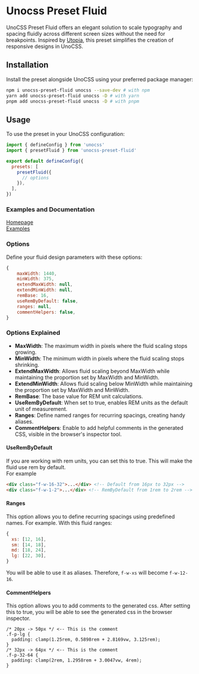 # Unocss Preset Fluid
UnoCSS Preset Fluid offers an elegant solution to scale typography and spacing fluidly across different screen sizes without the need for breakpoints. Inspired by [Utopia](https://utopia.fyi/), this preset simplifies the creation of responsive designs in UnoCSS.


## Installation
Install the preset alongside UnoCSS using your preferred package manager:
```bash
npm i unocss-preset-fluid unocss --save-dev # with npm
yarn add unocss-preset-fluid unocss -D # with yarn
pnpm add unocss-preset-fluid unocss -D # with pnpm
```

## Usage
To use the preset in your UnoCSS configuration:
```js
import { defineConfig } from 'unocss'
import { presetFluid } from 'unocss-preset-fluid'

export default defineConfig({
  presets: [
    presetFluid({
      // options
    }),
  ],
})
```

### Examples and Documentation
[Homepage](https://renatomoor.github.io/unocss-preset-fluid)  
[Examples](https://renatomoor.github.io/unocss-preset-fluid/examples.html)

### Options
Define your fluid design parameters with these options:
```js
{
    maxWidth: 1440,
    minWidth: 375,
    extendMaxWidth: null,
    extendMinWidth: null,
    remBase: 16,
    useRemByDefault: false,
    ranges: null,
    commentHelpers: false,
}
```
### Options Explained

 - **MaxWidth**: The maximum width in pixels where the fluid scaling stops growing.
 - **MinWidth**: The minimum width in pixels where the fluid scaling stops shrinking.
 - **ExtendMaxWidth**: Allows fluid scaling beyond MaxWidth while maintaining the proportion set by MaxWidth and MinWidth.
 - **ExtendMinWidth**: Allows fluid scaling below MinWidth while maintaining the proportion set by MaxWidth and MinWidth.
 - **RemBase**: The base value for REM unit calculations.
 - **UseRemByDefault**: When set to true, enables REM units as the default unit of measurement.
 - **Ranges**: Define named ranges for recurring spacings, creating handy aliases.
 - **CommentHelpers**: Enable to add helpful comments in the generated CSS, visible in the browser's inspector tool.

#### UseRemByDefault
If you are working with rem units, you can set this to true.
This will make the fluid use rem by default.  
For example
```html
<div class="f-w-16-32">...</div> <!-- Default from 16px to 32px -->
<div class="f-w-1-2">...</div> <!-- RemByDefault from 1rem to 2rem -->
```

#### Ranges
This option allows you to define recurring spacings using predefined names.
For example. With this fluid ranges:
```js
{
  xs: [12, 16],
  sm: [14, 18],
  md: [18, 24],
  lg: [22, 30],
}
```
You will be able to use it as aliases. Therefore, `f-w-xs` will become `f-w-12-16`.

#### CommentHelpers
This option allows you to add comments to the generated css.
After setting this to true, you will be able to see the generated css in the browser inspector.
```css{1,5}
/* 20px -> 50px */ <-- This is the comment
.f-p-lg {
  padding: clamp(1.25rem, 0.5898rem + 2.8169vw, 3.125rem);
}
/* 32px -> 64px */ <-- This is the comment
.f-p-32-64 {
  padding: clamp(2rem, 1.2958rem + 3.0047vw, 4rem);
}
```
